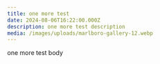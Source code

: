 ```yaml
---
title: one more test
date: 2024-08-06T16:22:00.000Z
description: one more test description
media: /images/uploads/marlboro-gallery-12.webp
---
```

one more test body
